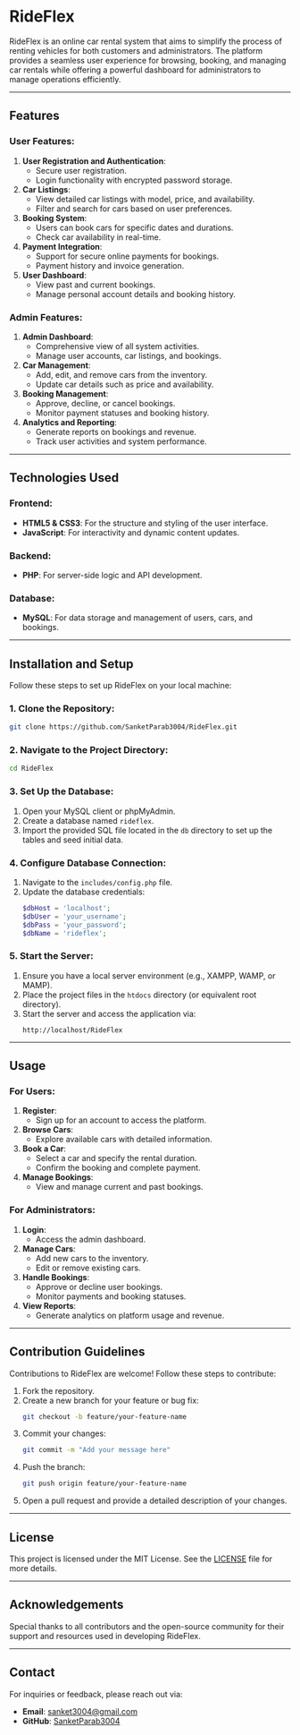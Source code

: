 # RideFlex

RideFlex is an online car rental system that aims to simplify the process of renting vehicles for both customers and administrators. The platform provides a seamless user experience for browsing, booking, and managing car rentals while offering a powerful dashboard for administrators to manage operations efficiently.

---

## Features

### User Features:
1. **User Registration and Authentication**:
   - Secure user registration.
   - Login functionality with encrypted password storage.
2. **Car Listings**:
   - View detailed car listings with model, price, and availability.
   - Filter and search for cars based on user preferences.
3. **Booking System**:
   - Users can book cars for specific dates and durations.
   - Check car availability in real-time.
4. **Payment Integration**:
   - Support for secure online payments for bookings.
   - Payment history and invoice generation.
5. **User Dashboard**:
   - View past and current bookings.
   - Manage personal account details and booking history.

### Admin Features:
1. **Admin Dashboard**:
   - Comprehensive view of all system activities.
   - Manage user accounts, car listings, and bookings.
2. **Car Management**:
   - Add, edit, and remove cars from the inventory.
   - Update car details such as price and availability.
3. **Booking Management**:
   - Approve, decline, or cancel bookings.
   - Monitor payment statuses and booking history.
4. **Analytics and Reporting**:
   - Generate reports on bookings and revenue.
   - Track user activities and system performance.

---

## Technologies Used

### Frontend:
- **HTML5 & CSS3**: For the structure and styling of the user interface.
- **JavaScript**: For interactivity and dynamic content updates.

### Backend:
- **PHP**: For server-side logic and API development.

### Database:
- **MySQL**: For data storage and management of users, cars, and bookings.

---

## Installation and Setup

Follow these steps to set up RideFlex on your local machine:

### 1. Clone the Repository:
```bash
git clone https://github.com/SanketParab3004/RideFlex.git
```

### 2. Navigate to the Project Directory:
```bash
cd RideFlex
```

### 3. Set Up the Database:
1. Open your MySQL client or phpMyAdmin.
2. Create a database named `rideflex`.
3. Import the provided SQL file located in the `db` directory to set up the tables and seed initial data.

### 4. Configure Database Connection:
1. Navigate to the `includes/config.php` file.
2. Update the database credentials:
   ```php
   $dbHost = 'localhost';
   $dbUser = 'your_username';
   $dbPass = 'your_password';
   $dbName = 'rideflex';
   ```

### 5. Start the Server:
1. Ensure you have a local server environment (e.g., XAMPP, WAMP, or MAMP).
2. Place the project files in the `htdocs` directory (or equivalent root directory).
3. Start the server and access the application via:
   ```
   http://localhost/RideFlex
   ```

---

## Usage

### For Users:
1. **Register**:
   - Sign up for an account to access the platform.
2. **Browse Cars**:
   - Explore available cars with detailed information.
3. **Book a Car**:
   - Select a car and specify the rental duration.
   - Confirm the booking and complete payment.
4. **Manage Bookings**:
   - View and manage current and past bookings.

### For Administrators:
1. **Login**:
   - Access the admin dashboard.
2. **Manage Cars**:
   - Add new cars to the inventory.
   - Edit or remove existing cars.
3. **Handle Bookings**:
   - Approve or decline user bookings.
   - Monitor payments and booking statuses.
4. **View Reports**:
   - Generate analytics on platform usage and revenue.

---

## Contribution Guidelines

Contributions to RideFlex are welcome! Follow these steps to contribute:

1. Fork the repository.
2. Create a new branch for your feature or bug fix:
   ```bash
   git checkout -b feature/your-feature-name
   ```
3. Commit your changes:
   ```bash
   git commit -m "Add your message here"
   ```
4. Push the branch:
   ```bash
   git push origin feature/your-feature-name
   ```
5. Open a pull request and provide a detailed description of your changes.

---

## License

This project is licensed under the MIT License. See the [LICENSE](LICENSE) file for more details.

---

## Acknowledgements

Special thanks to all contributors and the open-source community for their support and resources used in developing RideFlex.

---

## Contact

For inquiries or feedback, please reach out via:
- **Email**: sanket3004@gmail.com
- **GitHub**: [SanketParab3004](https://github.com/SanketParab3004)

